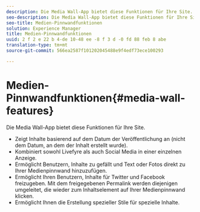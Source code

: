 ```yaml
---
description: Die Media Wall-App bietet diese Funktionen für Ihre Site.
seo-description: Die Media Wall-App bietet diese Funktionen für Ihre Site.
seo-title: Medien-Pinnwandfunktionen
solution: Experience Manager
title: Medien-Pinnwandfunktionen
uuid: 2 f 2 e 22 b 4-de 10-48 ee -8 f 3 d -0 fd 88 feb 8 abe
translation-type: tm+mt
source-git-commit: 566ea2587f101202045488e9f4edf73ece100293

---
```



# Medien-Pinnwandfunktionen{#media-wall-features}

Die Media Wall-App bietet diese Funktionen für Ihre Site.



* Zeigt Inhalte basierend auf dem Datum der Veröffentlichung an (nicht dem Datum, an dem der Inhalt erstellt wurde).
* Kombiniert sowohl Livefyre als auch Social Media in einer einzelnen Anzeige.
* Ermöglicht Benutzern, Inhalte zu gefällt und Text oder Fotos direkt zu Ihrer Medienpinnwand hinzuzufügen.
* Ermöglicht Ihren Benutzern, Inhalte für Twitter und Facebook freizugeben. Mit dem freigegebenen Permalink werden diejenigen umgeleitet, die wieder zum Inhaltselement auf Ihrer Medienpinnwand klicken.
* Ermöglicht Ihnen die Erstellung spezieller Stile für spezielle Inhalte.

